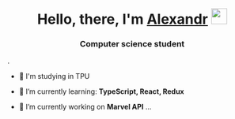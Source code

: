 <h1 align="center">Hello, there, I'm <a href="https://daniilshat.ru/" target="_blank">Alexandr</a> 
<img src="https://github.com/blackcater/blackcater/raw/main/images/Hi.gif" height="32"/></h1>
<h3 align="center">Computer science student </h3>
.  

- 🚀 I'm studying in TPU 

- 🌱 I’m currently learning: <strong>TypeScript, React, Redux</strong>   

- 🔭 I’m currently working on <strong>Marvel API</strong> ...





